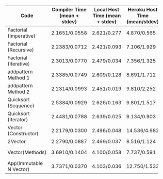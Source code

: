 | Code      | Compiler Time (mean + stdev) | Local Host Time (mean + stdev) | Heroku Host Time (mean/stdev)| AWS (mean/stdev)| AWS Lambda (mean/stdev) | Link To Code |
|-----------|------------------------------|--------------------------------|---------------------------------|---------------------------------|--------------|--------------|
| Factorial (Imperative) |2.1651/0.0558|2.621/0.277|4.870/0.565 |2.8275/0.0337|1.0369/0.0937|[Factorial (Imperative)](http://coconut.readthedocs.io/en/latest/HELP.html#imperative-method)|
| Factorial (Recursive)  |2.2383/0.0712|2.421/0.093|7.106/1.929 |2.7738/0.0534|1.0808/0.1239|[Factorial (Recursive)](http://coconut.readthedocs.io/en/latest/HELP.html#recursive-method)|
| Factorial (Iterative)  |2.3013/0.0770|2.479/0.034|7.356/1.325 |2.9588/0.0455|1.3475/0.1178|[Factorial (Iterative)](http://coconut.readthedocs.io/en/latest/HELP.html#iterative-method)|
| addpattern Method 1    |2.3385/0.0749|2.609/0.128|8.691/1.712 |2.9588/0.0455|1.8450/0.3935|[addpattern Method 1 ](http://coconut.readthedocs.io/en/latest/HELP.html#addpattern-method)|
| addpattern Method 2    |2.2314/0.0993|2.451/0.019|9.810/2.252 |2.9200/0.1447|1.6213/0.0631|[addpattern Method 2 ](http://coconut.readthedocs.io/en/latest/HELP.html#addpattern-method)|
| Quicksort (Sequence)   |2.5384/0.0929|2.626/0.163|9.801/1.517 |3.2200/0,0434|2.3463/0.1403|[Quicksort (Sequence)](http://coconut.readthedocs.io/en/latest/HELP.html#sorting-a-sequence)|
| Quicksort (Iterator)   |2.4481/0.0788|2.639/0.025|9.134/0.903 |3.1050/0.0370|1.6925/0.3830|[Quicksort (Iterator)](http://coconut.readthedocs.io/en/latest/HELP.html#sorting-an-iterator)|
| Vector (Constructor)   |2.2179/0.0300|2.496/0.048|14.536/4.682|2.9413/0.0344|1.3775/0.1808|[Vector (Constructor)](http://coconut.readthedocs.io/en/latest/HELP.html#n-vector-constructor)|
| 2Vector                |2.2790/0.0887|2.469/0.037|8.516/1.124 |2.9438/0.0542|1.2675/0.0944|[2Vector](http://coconut.readthedocs.io/en/latest/HELP.html#vector)|
| Vector(Methods)        |3.6910/0.1404|4.100/0.058|7.737/0.591 |4.5975/0.0459|7.4163/0.0802|[Vector Methods](http://coconut.readthedocs.io/en/latest/HELP.html#n-vector-methods)|
| App(Immutable N Vector)|3.7371/0.0370|4.103/0.036|12.750/1.533|4.6763/0.0233|7.7263/0.1551|[Application](http://coconut.readthedocs.io/en/latest/HELP.html#applications)| 
